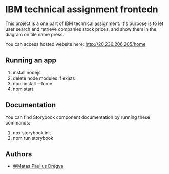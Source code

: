 # IBM technical assignment frontedn

This project is a one part of IBM technical assignment. 
It's purpose is to let user search and retrieve companies stock prices, and
show them in the diagram on tile name press.

You can access hosted website here: http://20.236.206.205/home

## Running an app

1. install nodejs
2. delete node modules if exists
3. npm install --force
4. npm start

## Documentation

You can find Storybook component documentation by running these commands: 

1. npx storybook init
2. npm run storybook

## Authors
- [@Matas Paulius Drėgva](https://github.com/Jok3r182)
